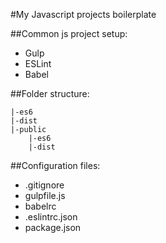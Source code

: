 #My Javascript projects boilerplate

##Common js project setup:
* Gulp
* ESLint
* Babel

##Folder structure:
```
|-es6
|-dist
|-public
    |-es6
    |-dist
```

##Configuration files:
* .gitignore
* gulpfile.js
* babelrc
* .eslintrc.json
* package.json

